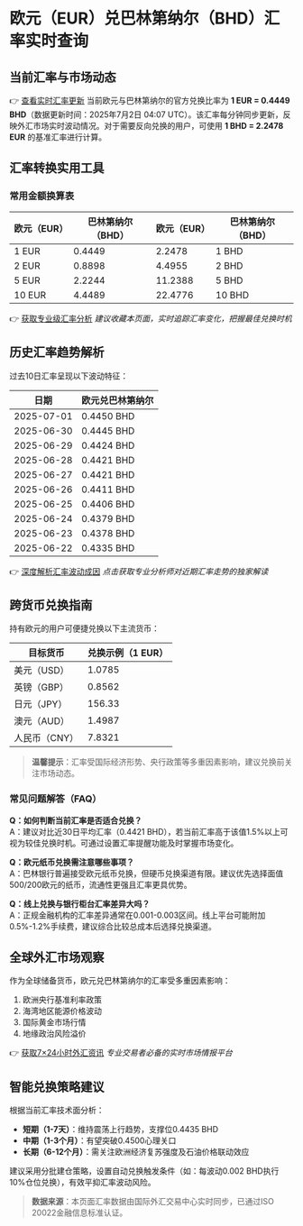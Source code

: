 # 欧元（EUR）兑巴林第纳尔（BHD）汇率实时查询

## 当前汇率与市场动态
👉 [查看实时汇率更新](https://bit.ly/okx_welcome)
当前欧元与巴林第纳尔的官方兑换比率为 **1 EUR = 0.4449 BHD**（数据更新时间：2025年7月2日 04:07 UTC）。该汇率每分钟同步更新，反映外汇市场实时波动情况。对于需要反向兑换的用户，可使用 **1 BHD = 2.2478 EUR** 的基准汇率进行计算。

## 汇率转换实用工具

### 常用金额换算表
| 欧元（EUR） | 巴林第纳尔（BHD） | 欧元（EUR） | 巴林第纳尔（BHD） |
|------------|------------------|------------|------------------|
| 1 EUR      | 0.4449           | 2.2478     | 1 BHD            |
| 2 EUR      | 0.8898           | 4.4955     | 2 BHD            |
| 5 EUR      | 2.2244           | 11.2388    | 5 BHD            |
| 10 EUR     | 4.4489           | 22.4776    | 10 BHD           |

👉 [获取专业级汇率分析](https://bit.ly/okx_welcome)
*建议收藏本页面，实时追踪汇率变化，把握最佳兑换时机*

## 历史汇率趋势解析
过去10日汇率呈现以下波动特征：

| 日期 | 欧元兑巴林第纳尔 |
|------|------------------|
| 2025-07-01 | 0.4450 BHD      |
| 2025-06-30 | 0.4445 BHD      |
| 2025-06-29 | 0.4424 BHD      |
| 2025-06-28 | 0.4421 BHD      |
| 2025-06-27 | 0.4421 BHD      |
| 2025-06-26 | 0.4411 BHD      |
| 2025-06-25 | 0.4406 BHD      |
| 2025-06-24 | 0.4379 BHD      |
| 2025-06-23 | 0.4378 BHD      |
| 2025-06-22 | 0.4335 BHD      |

👉 [深度解析汇率波动成因](https://bit.ly/okx_welcome)
*点击获取专业分析师对近期汇率走势的独家解读*

## 跨货币兑换指南
持有欧元的用户可便捷兑换以下主流货币：

| 目标货币 | 兑换示例（1 EUR） |
|----------|------------------|
| 美元（USD） | 1.0785          |
| 英镑（GBP） | 0.8562          |
| 日元（JPY） | 156.33          |
| 澳元（AUD） | 1.4987          |
| 人民币（CNY） | 7.8321         |

> **温馨提示**：汇率受国际经济形势、央行政策等多重因素影响，建议兑换前关注市场动态。

### 常见问题解答（FAQ）

**Q：如何判断当前汇率是否适合兑换？**  
A：建议对比近30日平均汇率（0.4421 BHD），若当前汇率高于该值1.5%以上可视为较佳兑换时机。可通过设置汇率提醒功能及时掌握市场变化。

**Q：欧元纸币兑换需注意哪些事项？**  
A：巴林银行普遍接受欧元纸币兑换，但硬币兑换渠道有限。建议优先选择面值500/200欧元的纸币，流通性更强且汇率更具优势。

**Q：线上兑换与银行柜台汇率差异大吗？**  
A：正规金融机构的汇率差异通常在0.001-0.003区间。线上平台可能附加0.5%-1.2%手续费，建议综合比较总成本后选择兑换渠道。

## 全球外汇市场观察
作为全球储备货币，欧元兑巴林第纳尔的汇率受多重因素影响：
1. 欧洲央行基准利率政策
2. 海湾地区能源价格波动
3. 国际黄金市场行情
4. 地缘政治风险溢价

👉 [获取7×24小时外汇资讯](https://bit.ly/okx_welcome)
*专业交易者必备的实时市场情报平台*

## 智能兑换策略建议
根据当前汇率技术面分析：
- **短期（1-7天）**：维持震荡上行趋势，支撑位0.4435 BHD
- **中期（1-3个月）**：有望突破0.4500心理关口
- **长期（6-12个月）**：需关注欧洲经济复苏强度及石油价格联动效应

建议采用分批建仓策略，设置自动兑换触发条件（如：每波动0.002 BHD执行10%仓位兑换），有效平抑汇率波动风险。

> **数据来源**：本页面汇率数据由国际外汇交易中心实时同步，已通过ISO 20022金融信息标准认证。